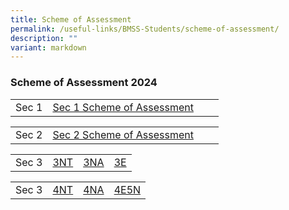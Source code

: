 ```yaml
---
title: Scheme of Assessment
permalink: /useful-links/BMSS-Students/scheme-of-assessment/
description: ""
variant: markdown
---
```

###  Scheme of Assessment 2024 

|  |  |  |  |
|---|---|---|---|
| Sec 1 | [Sec 1 Scheme of Assessment](/files/2024_BMSS_Scheme_of_Assessment___Sec_1.pdf) | | |


|  |  |  |  |
|---|---|---|---|
| Sec 2 | [Sec 2 Scheme of Assessment](/files/2024_BMSS_Scheme_of_Assessment___Sec_2.pdf) |  |  |


|  |  |  |  |
|---|---|---|---|
| Sec 3 | [3NT](/files/2024_BMSS_Scheme_of_Assessment___3NT.pdf) | [3NA](/files/2024_BMSS_Scheme_of_Assessment___3NA.pdf) | [3E](/files/2024_BMSS_Scheme_of_Assessment___3E.pdf) |

|  |  |  |  |
|---|---|---|---|
| Sec 3 | [4NT](/files/2024_BMSS_Scheme_of_Assessment___4NT.pdf) | [4NA](/files/2024_BMSS_Scheme_of_Assessment___4NA.pdf) | [4E5N](/files/2024_BMSS_Scheme_of_Assessment___4E5N.pdf) |



